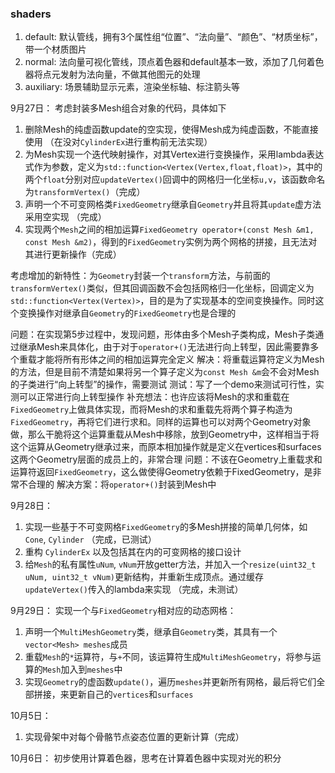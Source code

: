 

### shaders

1. default: 默认管线，拥有3个属性组“位置”、“法向量”、“颜色”、“材质坐标”，带一个材质图片
2. normal: 法向量可视化管线，顶点着色器和default基本一致，添加了几何着色器将点元发射为法向量，不做其他图元的处理
3. auxiliary: 场景辅助显示元素，渲染坐标轴、标注箭头等



9月27日：
考虑封装多Mesh组合对象的代码，具体如下
1. 删除Mesh的纯虚函数update的空实现，使得Mesh成为纯虚函数，不能直接使用 （在没对`CylinderEx`进行重构前无法实现）
2. 为Mesh实现一个迭代映射操作，对其Vertex进行变换操作，采用lambda表达式作为参数，定义为`std::function<Vertex(Vertex,float,float)>`，其中的两个`float`分别对应`updateVertex()`回调中的网格归一化坐标`u,v`，该函数命名为`transformVertex()`（完成）
3. 声明一个不可变网格类`FixedGeometry`继承自`Geometry`并且将其`update`虚方法采用空实现 （完成）
4. 实现两个`Mesh`之间的相加运算`FixedGeometry operator+(const Mesh &m1, const Mesh &m2)`，得到的`FixedGeometry`实例为两个网格的拼接，且无法对其进行更新操作（完成）


考虑增加的新特性：为`Geometry`封装一个`transform`方法，与前面的`transformVertex()`类似，但其回调函数不会包括网格归一化坐标，回调定义为`std::function<Vertex(Vertex)>`，目的是为了实现基本的空间变换操作。同时这个变换操作对继承自`Geometry`的`FixedGeometry`也是合理的


问题：在实现第5步过程中，发现问题，形体由多个Mesh子类构成，Mesh子类通过继承Mesh来具体化，由于对于`operator+()`无法进行向上转型，因此需要靠多个重载才能将所有形体之间的相加运算完全定义
解决：将重载运算符定义为Mesh的方法，但是目前不清楚如果将另一个算子定义为`const Mesh &m`会不会对Mesh的子类进行“向上转型”的操作，需要测试
测试：写了一个demo来测试可行性，实测可以正常进行向上转型操作
补充想法：也许应该将Mesh的求和重载在`FixedGeometry`上做具体实现，而将Mesh的求和重载先将两个算子构造为`FixedGeometry`，再将它们进行求和。同样的运算也可以对两个Geometry对象做，那么干脆将这个运算重载从Mesh中移除，放到Geometry中，这样相当于将这个运算从Geometry继承过来，而原本相加操作就是定义在vertices和surfaces这两个Geometry层面的成员上的，非常合理
问题：不该在Geometry上重载求和运算符返回`FixedGeometry`，这么做使得Geometry依赖于FixedGeometry，是非常不合理的
解决方案：将`operator+()`封装到Mesh中


9月28日：
1. 实现一些基于不可变网格`FixedGeometry`的多Mesh拼接的简单几何体，如`Cone`, `Cylinder` （完成，已测试）
2. 重构 `CylinderEx` 以及包括其在内的可变网格的接口设计
3. 给`Mesh`的私有属性`uNum`, `vNum`开放getter方法，并加入一个`resize(uint32_t uNum, uint32_t vNum)`更新结构，并重新生成顶点。通过缓存`updateVertex()`传入的lambda来实现 （完成，未测试）

9月29日：
实现一个与`FixedGeometry`相对应的动态网格：
1. 声明一个`MultiMeshGeometry`类，继承自`Geometry`类，其具有一个`vector<Mesh> meshes`成员
2. 重载`Mesh`的`*`运算符，与`+`不同，该运算符生成`MultiMeshGeometry`，将参与运算的`Mesh`加入到`meshes`中
3. 实现`Geometry`的虚函数`update()`，遍历`meshes`并更新所有网格，最后将它们全部拼接，来更新自己的`vertices`和`surfaces`


10月5日：
1. 实现骨架中对每个骨骼节点姿态位置的更新计算（完成）

10月6日：
初步使用计算着色器，思考在计算着色器中实现对光的积分
